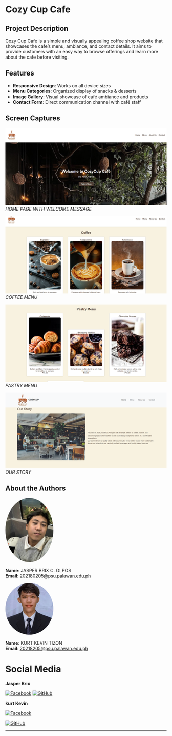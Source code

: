 # Cozy Cup Cafe

## Project Description
Cozy Cup Cafe is a simple and visually appealing coffee shop website that showcases the cafe’s menu, ambiance, and contact details. It aims to provide customers with an easy way to browse offerings and learn more about the cafe before visiting.

## Features
- **Responsive Design**: Works on all device sizes
- **Menu Categories**: Organized display of snacks & desserts
- **Image Gallery**: Visual showcase of café ambiance and products
- **Contact Form**: Direct communication channel with café staff


## Screen Captures
![Home Page](https://github.com/olpos/CozyCup/blob/main/cozycup-cafe-boilerplate/img/welcomepage.png)
*HOME PAGE WITH WELCOME MESSAGE*

![Home Page](https://github.com/olpos/CozyCup/blob/main/cozycup-cafe-boilerplate/img/coffeeMenu.png)
*COFFEE MENU*

![Menu Page](https://github.com/olpos/CozyCup/blob/main/cozycup-cafe-boilerplate/img/Pastry.png)
*PASTRY MENU*

![About Us Page](https://github.com/olpos/CozyCup/blob/main/cozycup-cafe-boilerplate/img/ABOUT%20US.png)
*OUR STORY*

## About the Authors
<img src="https://github.com/olpos/CozyCup/blob/main/cozycup-cafe-boilerplate/img/brix.jpg" width="150" style="border-radius:50%">

**Name**: JASPER BRIX C. OLPOS  
**Email**: 202180205@psu.palawan.edu.ph

<img src="https://github.com/olpos/CozyCup/blob/main/cozycup-cafe-boilerplate/img/kurt.jpg" width="150" style="border-radius:50%">

**Name**: KURT KEVIN TIZON  
**Email**: 20218205@psu.palawan.edu.ph
  
  # Social Media
**Jasper Brix**

[![Facebook](https://raw.githubusercontent.com/gauravghongde/social-icons/master/SVG/White/Facebook_white.svg)](https://facebook.com/jasperBrix)
[![GitHub](https://raw.githubusercontent.com/gauravghongde/social-icons/master/SVG/White/Github_white.svg)](https://github.com/olpos)

**kurt Kevin**

[![Facebook](https://raw.githubusercontent.com/gauravghongde/social-icons/master/SVG/White/Facebook_white.svg)](https://facebook.com/kurtkevin)

[![GitHub](https://raw.githubusercontent.com/gauravghongde/social-icons/master/SVG/White/Github_white.svg)](https://github.com/kurt-kevin)

---
